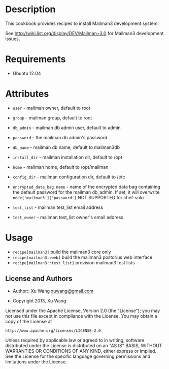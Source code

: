 Description
===========
This cookbook provides recipes to install Mailman3 development system.
  
See http://wiki.list.org/display/DEV/Mailman+3.0 for Mailman3 development issues.

Requirements
============

* Ubuntu 12.04

Attributes
==========

* `user`  - mailman owner, default to root
* `group`	- mailman group, default to root
* `db_admin` - mailman db admin user, default to admin
* `password` - the mailman db admin's password
* `db_name` - mailman db name, default to mailman3db
* `install_dir` - mailman installation dir, default to /opt
* `home` - mailman home, default to /opt/mailman
* `config_dir` - mailman configuration dir, default to /etc
* `encrypted_data_bag.name` - name of the encrypted data bag containing the default password for
													the mailman db_admin. If set, it will overwrite `node['mailman3']['password']`
													NOT SUPPORTED for chef-solo
												
* `test_list` - mailman test_list email address		
* `test_owner` - mailman test_list owner's email address
													

Usage
=====

* `recipe[mailman3]` build the mailman3 core only
* `recipe[mailman3::web]` build the mailman3 postorius web interface
* `recipe[mailman3::test_list]` provision mailman3 test lists


License and Authors
-------------------
* Author:: Xu Wang <xuwang@gmail.com>

* Copyright 2013, Xu Wang

Licensed under the Apache License, Version 2.0 (the "License");
you may not use this file except in compliance with the License.
You may obtain a copy of the License at

    http://www.apache.org/licenses/LICENSE-2.0

Unless required by applicable law or agreed to in writing, software
distributed under the License is distributed on an "AS IS" BASIS,
WITHOUT WARRANTIES OR CONDITIONS OF ANY KIND, either express or implied.
See the License for the specific language governing permissions and
limitations under the License.

